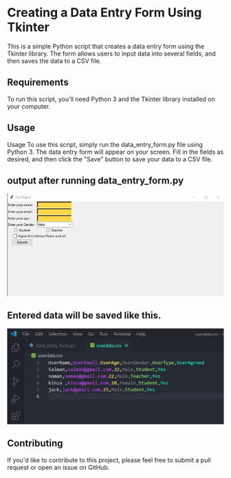 # Creating a Data Entry Form Using Tkinter
This is a simple Python script that creates a data entry form using the Tkinter library. The form allows users to input data into several fields, and then saves the data to a CSV file.

## Requirements
To run this script, you'll need Python 3 and the Tkinter library installed on your computer.

##  Usage
Usage
To use this script, simply run the data_entry_form.py file using Python 3. The data entry form will appear on your screen. Fill in the fields as desired, and then click the "Save" button to save your data to a CSV file.

## output after running data_entry_form.py
![Alt text](https://github.com/salmanmallah/data-entry-tkinter/blob/main/RESULT/SNIPSHOT%20OF%20DATA%20ENTRY%20FORM.jpg)

## Entered data will be saved like this.
![alt text](https://github.com/salmanmallah/data-entry-tkinter/blob/main/RESULT/form_data_saved_here.jpg)


## Contributing
If you'd like to contribute to this project, please feel free to submit a pull request or open an issue on GitHub.



